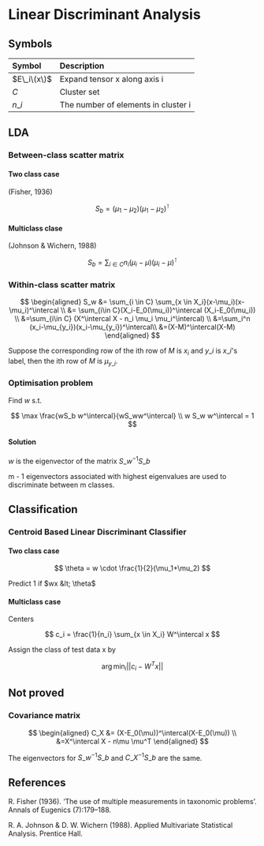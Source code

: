 # Linear Discriminant Analysis

## Symbols

| Symbol | Description |
| :--- | :--- |
| $E\_i\(x\)$ | Expand tensor x along axis i |
| $C$ | Cluster set |
| $n\_i$ | The number of elements in cluster i |

## LDA

### Between-class scatter matrix

#### Two class case

\(Fisher, 1936\)

$$
S_b = (\mu_1-\mu_2)(\mu_1-\mu_2)^\intercal
$$

#### Multiclass clase

\(Johnson & Wichern, 1988\)

$$
S_b=\sum_{i\in C}n_i(\mu_i - \mu)(\mu_i-\mu)^\intercal
$$

### Within-class scatter matrix

$$
\begin{aligned}
S_w &= \sum_{i \in C} \sum_{x \in X_i}(x-\mu_i)(x-\mu_i)^\intercal \\
&= \sum_{i\in C}(X_i-E_0(\mu_i))^\intercal (X_i-E_0(\mu_i)) \\
&=\sum_{i\in C} (X^\intercal X - n_i \mu_i \mu_i^\intercal) \\
&=\sum_i^n (x_i-\mu_{y_i})(x_i-\mu_{y_i})^\intercal\\
&=(X-M)^\intercal(X-M)
\end{aligned}
$$

Suppose the corresponding row of the ith row of $M$ is $x_i$ and $y\_i$ is $x\_i$'s label, then the ith row of $M$ is $\mu_{y\_i}$.

### Optimisation problem

Find $w$ s.t.

$$
\max \frac{wS_b w^\intercal}{wS_ww^\intercal} \\
w S_w w^\intercal = 1
$$

#### Solution

$w$ is the eigenvector of the matrix $S\_w^{-1} S\_b$

m - 1 eigenvectors associated with highest eigenvalues are used to discriminate between m classes.

## Classification

### Centroid Based Linear Discriminant Classifier

#### Two class case

$$
\theta = w \cdot \frac{1}{2}(\mu_1+\mu_2)
$$

Predict 1 if $wx &lt; \theta$

#### Multiclass case

Centers

$$
c_i = \frac{1}{n_i} \sum_{x \in X_i} W^\intercal x
$$

Assign the class of test data x by

$$
\arg\min_i ||c_i - W^T x||
$$

## Not proved

### Covariance matrix

$$
\begin{aligned}
C_X &= (X-E_0(\mu))^\intercal(X-E_0(\mu)) \\
&=X^\intercal X - n\mu \mu^T
\end{aligned}
$$

The eigenvectors for $S\_w^{-1}S\_b$ and $C\_X^{-1} S\_b$ are the same.

## References

R. Fisher \(1936\). ‘The use of multiple measurements in taxonomic problems’. Annals of Eugenics \(7\):179–188.

R. A. Johnson & D. W. Wichern \(1988\). Applied Multivariate Statistical Analysis. Prentice Hall.


